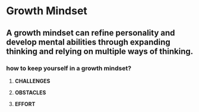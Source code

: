 # Growth Mindset
## A growth mindset can refine personality and develop mental abilities through expanding thinking and relying on multiple ways of thinking.

### how to keep yourself in a growth mindset?



1. **CHALLENGES**



2. **OBSTACLES**



3. **EFFORT**


